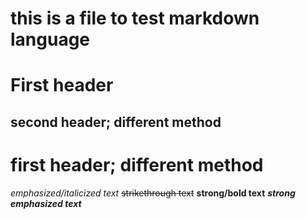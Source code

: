 # this is a file to test markdown language
# First header #
second header; different method
----------
first header; different method 
=========
_emphasized/italicized text_
~~strikethrough text~~
__strong/bold text__
___strong emphasized text___
